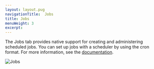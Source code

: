 ```yaml
---
layout: layout.pug
navigationTitle:  Jobs
title: Jobs
menuWeight: 3
excerpt:
---
```


The Jobs tab provides native support for creating and administering scheduled jobs. You can set up jobs with a scheduler by using the cron format. For more information, see the [documentation](/1.10/deploying-jobs/).

![Jobs](/1.10/img/jobs-ee.png)
